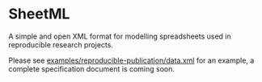 # SheetML

A simple and open XML format for modelling spreadsheets used in reproducible research projects.

Please see [examples/reproducible-publication/data.xml](../examples/reproducible-publication/data.xml) for an example, a complete specification document is coming soon.
